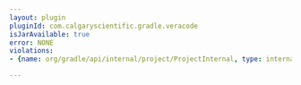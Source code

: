 ```yaml
---
layout: plugin
pluginId: com.calgaryscientific.gradle.veracode
isJarAvailable: true
error: NONE
violations:
- {name: org/gradle/api/internal/project/ProjectInternal, type: internal-api-usage}

---
```

